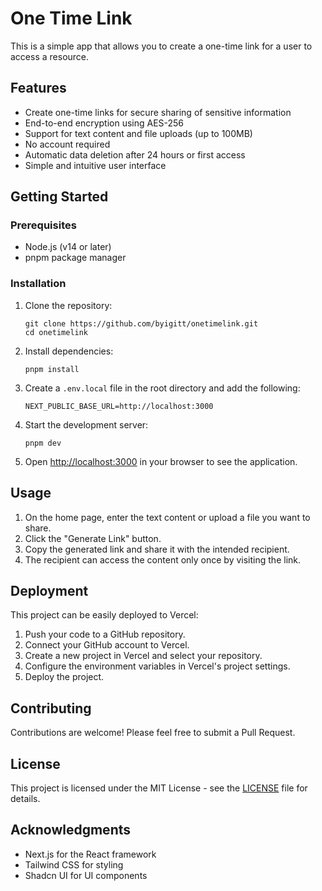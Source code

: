 # One Time Link

This is a simple app that allows you to create a one-time link for a user to access a resource.

## Features

- Create one-time links for secure sharing of sensitive information
- End-to-end encryption using AES-256
- Support for text content and file uploads (up to 100MB)
- No account required
- Automatic data deletion after 24 hours or first access
- Simple and intuitive user interface

## Getting Started

### Prerequisites

- Node.js (v14 or later)
- pnpm package manager

### Installation

1. Clone the repository:
   ```
   git clone https://github.com/byigitt/onetimelink.git
   cd onetimelink
   ```

2. Install dependencies:
   ```
   pnpm install
   ```

3. Create a `.env.local` file in the root directory and add the following:
   ```
   NEXT_PUBLIC_BASE_URL=http://localhost:3000
   ```

4. Start the development server:
   ```
   pnpm dev
   ```

5. Open [http://localhost:3000](http://localhost:3000) in your browser to see the application.

## Usage

1. On the home page, enter the text content or upload a file you want to share.
2. Click the "Generate Link" button.
3. Copy the generated link and share it with the intended recipient.
4. The recipient can access the content only once by visiting the link.

## Deployment

This project can be easily deployed to Vercel:

1. Push your code to a GitHub repository.
2. Connect your GitHub account to Vercel.
3. Create a new project in Vercel and select your repository.
4. Configure the environment variables in Vercel's project settings.
5. Deploy the project.

## Contributing

Contributions are welcome! Please feel free to submit a Pull Request.

## License

This project is licensed under the MIT License - see the [LICENSE](LICENSE) file for details.

## Acknowledgments

- Next.js for the React framework
- Tailwind CSS for styling
- Shadcn UI for UI components
